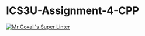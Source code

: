 # ICS3U-Assignment-4-CPP

[![Mr Coxall's Super Linter](https://github.com/Feyi-Akomolafe/ICS3U-Assignment-4-CPP/workflows/Mr%20Coxall's%20Super%20Linter/badge.svg)](https://github.com/Feyi-Akomolafe/Feyi-Akomolafe/ICS3U-Assignment-4-CPP/actions/)

